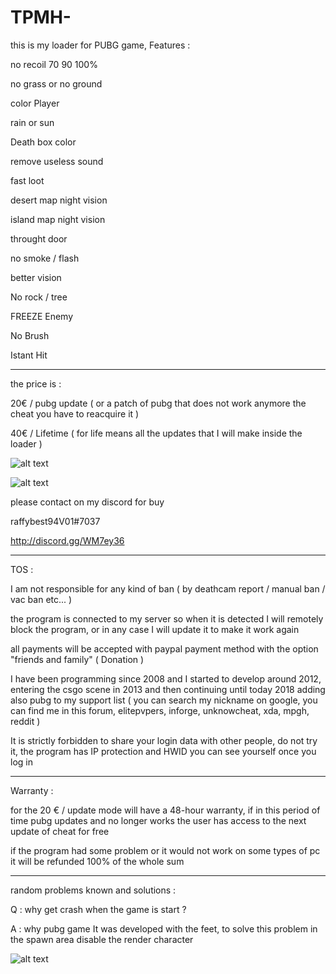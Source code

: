 # TPMH-
this is my loader for PUBG game, Features : 

no recoil 70 90 100%

no grass or no ground

color Player 

rain or sun

Death box color

remove useless sound

fast loot

desert map night vision

island map night vision

throught door

no smoke / flash 

better vision

No rock / tree

FREEZE Enemy

No Brush

Istant Hit 

---------------------------------------------------------------

the price is :

20€ / pubg update ( or a patch of pubg that does not work anymore the cheat you have to reacquire it )

40€ / Lifetime ( for life means all the updates that I will make inside the loader )

![alt text](http://puu.sh/Ar5nI/6ae276917c.png)  

![alt text](http://puu.sh/Ar5oD/f43ac73f85.png)

please contact on my discord for buy

raffybest94V01#7037

http://discord.gg/WM7ey36

--------------------------------------------------------------

TOS :

I am not responsible for any kind of ban ( by deathcam report / manual ban / vac ban etc... ) 

the program is connected to my server so when it is detected I will remotely block the program, or in any case I will update it to make it work again

all payments will be accepted with paypal payment method with the option "friends and family" ( Donation ) 

I have been programming since 2008 and I started to develop around 2012, entering the csgo scene in 2013 and then continuing until today 2018 adding also pubg to my support list ( you can search my nickname on google, you can find me in this forum, elitepvpers, inforge, unknowcheat, xda, mpgh, reddit ) 

It is strictly forbidden to share your login data with other people, do not try it, the program has IP protection and HWID you can see yourself once you log in

----------------------------------------------------------------

Warranty : 

for the 20 € / update mode will have a 48-hour warranty, if in this period of time pubg updates and no longer works the user has access to the next update of cheat for free

if the program had some problem or it would not work on some types of pc it will be refunded 100% of the whole sum

----------------------------------------------------------------

random problems known and solutions :

Q : why get crash when the game is start ? 

A : why pubg game It was developed with the feet, to solve this problem in the spawn area disable the render character

![alt text](https://i.imgur.com/vGvmzqoh.jpg)  

